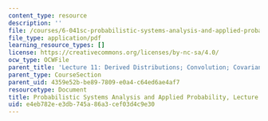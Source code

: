 ```yaml
---
content_type: resource
description: ''
file: /courses/6-041sc-probabilistic-systems-analysis-and-applied-probability-fall-2013/e4eb782ee3db745a86a3cef03d4c9e30_MIT6_041SCF13_L11.pdf
file_type: application/pdf
learning_resource_types: []
license: https://creativecommons.org/licenses/by-nc-sa/4.0/
ocw_type: OCWFile
parent_title: 'Lecture 11: Derived Distributions; Convolution; Covariance and Correlation'
parent_type: CourseSection
parent_uid: 4359e52b-be89-7809-e0a4-c64ed6ae4af7
resourcetype: Document
title: Probabilistic Systems Analysis and Applied Probability, Lecture 11
uid: e4eb782e-e3db-745a-86a3-cef03d4c9e30
---
```

